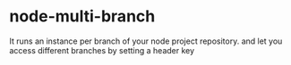 # node-multi-branch
It runs an instance per branch of your node project repository. and let you access different branches by setting a header key
